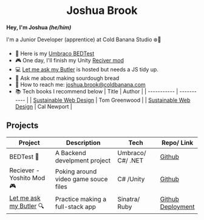 <div align="center">
<h1>Joshua Brook</h1></div>

<b>Hey, I'm Joshua <i>(he/him)</i></b>

I'm a Junior Developer (apprentice) at Cold Banana Studio :snowflake::banana:

- :page_facing_up: Here is my [Umbraco BEDTest](https://github.com/joshuabrookcb/BEDTest) 
- :video_game: One day, I'll finish my Unity [Reciver mod](https://github.com/joshuaabrookuk/7DFPS)
- :computer: [Let me ask my Butler](https://github.com/joshuaabrookuk/letmeaskmybutler) is hosted but needs a JS tidy up.
- :bread: Ask me about making sourdough bread
- :email: How to reach me: joshua.brook@coldbanana.com
- :books: Tech books I recommend below
| Title | Author |
| ----------- | ----------- |
| [Sustainable Web Design](https://abookapart.com/products/sustainable-web-design) | Tom Greenwood |
| [Sustainable Web Design](https://abookapart.com/products/sustainable-web-design) | Cal Newport |


## Projects

| Project | Description | Tech | Repo/ Link
| ----------- | ----------- | ----------- | ----------- |
| BEDTest :page_facing_up:| A Backend develpment project | Umbraco/ C#/ .NET | [Github](https://github.com/joshuabrookcb/BEDTest)  |
| Reciever - Yoshito Mod :video_game:| Poking around video game souce files | C# /Unity | [Github](https://github.com/joshuaabrookuk/7DFPS) |
| [Let me ask my Butler](https://letmeaskmybutler.herokuapp.com/) :mag:| Practice making a full-stack app | Sinatra/ Ruby | [Github](https://github.com/joshuaabrookuk/letmeaskmybutler)<br>[Deployment](https://letmeaskmybutler.herokuapp.com/)
